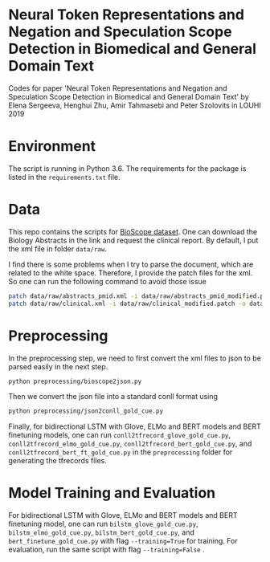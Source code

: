 # Neural Token Representations and Negation and Speculation Scope Detection in Biomedical and General Domain Text

Codes for paper 'Neural Token Representations and Negation and Speculation Scope Detection in Biomedical and General Domain Text' by Elena Sergeeva, Henghui Zhu, Amir Tahmasebi and Peter Szolovits in LOUHI 2019

# Environment

The script is running in Python 3.6. The requirements for the package is listed in the `requirements.txt` file.

# Data

This repo contains the scripts for [BioScope dataset](http://rgai.inf.u-szeged.hu/index.php?lang=en&page=bioscope). One can download the Biology Abstracts in the link and request the clinical report. By default, I put the xml file in folder `data/raw`.

I find there is some problems when I try to parse the document, which are related to the white space. Therefore, I provide the patch files for the xml. So one can run the following command to avoid those issue
```bash
patch data/raw/abstracts_pmid.xml -i data/raw/abstracts_pmid_modified.patch -o data/raw/abstracts_pmid_modified.xml
patch data/raw/clinical.xml -i data/raw/clinical_modified.patch -o data/raw/clinical_modified.xml
```

# Preprocessing

In the preprocessing step, we need to first convert the xml files to json to be parsed easily in the next step.
```bash
python preprocessing/bioscope2json.py
```
Then we convert the json file into a standard conll format using
```bash
python preprocessing/json2conll_gold_cue.py
```
Finally, for bidirectional LSTM with Glove, ELMo and BERT models and BERT finetuning models, one can run `conll2tfrecord_glove_gold_cue.py`, `conll2tfrecord_elmo_gold_cue.py`, `conll2tfrecord_bert_gold_cue.py`, and `conll2tfrecord_bert_ft_gold_cue.py` in the `preprocessing` folder for generating the tfrecords files. 

# Model Training and Evaluation

For bidirectional LSTM with Glove, ELMo and BERT models and BERT finetuning model, one can run `bilstm_glove_gold_cue.py`, `bilstm_elmo_gold_cue.py`, `bilstm_bert_gold_cue.py`, and `bert_finetune_gold_cue.py` with flag `--training=True` for training. For evaluation, run the same script with flag `--training=False` .